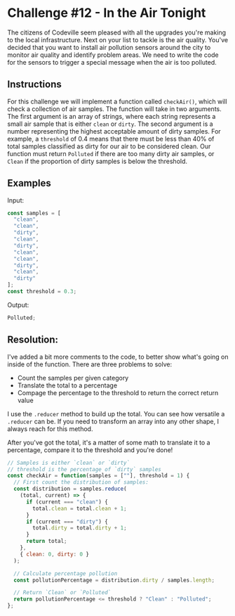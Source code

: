 # Challenge #12 - In the Air Tonight

The citizens of Codeville seem pleased with all the upgrades you're making to the local infrastructure. Next on your list to tackle is the air quality. You've decided that you want to install air pollution sensors around the city to monitor air quality and identify problem areas. We need to write the code for the sensors to trigger a special message when the air is too polluted.

## Instructions

For this challenge we will implement a function called `checkAir()`, which will check a collection of air samples. The function will take in two arguments. The first argument is an array of strings, where each string represents a small air sample that is either `clean` or `dirty`. The second argument is a number representing the highest acceptable amount of dirty samples. For example, a `threshold` of 0.4 means that there must be less than 40% of total samples classified as dirty for our air to be considered clean. Our function must return `Polluted` if there are too many dirty air samples, or `Clean` if the proportion of dirty samples is below the threshold.

## Examples

Input:

```js
const samples = [
  "clean",
  "clean",
  "dirty",
  "clean",
  "dirty",
  "clean",
  "clean",
  "dirty",
  "clean",
  "dirty"
];
const threshold = 0.3;
```

Output:

```js
Polluted;
```

## Resolution:

I've added a bit more comments to the code, to better show what's going on inside of the function. There are three problems to solve:

- Count the samples per given category
- Translate the total to a percentage
- Compage the percentage to the threshold to return the correct return value

I use the `.reducer` method to build up the total. You can see how versatile a `.reducer` can be. If you need to transform an array into any other shape, I always reach for this method.

After you've got the total, it's a matter of some math to translate it to a percentage, compare it to the threshold and you're done!

```js
// Samples is either `clean` or `dirty`
// threshold is the percentage of `dirty` samples
const checkAir = function(samples = [""], threshold = 1) {
  // First count the distribution of samples:
  const distribution = samples.reduce(
    (total, current) => {
      if (current === "clean") {
        total.clean = total.clean + 1;
      }
      if (current === "dirty") {
        total.dirty = total.dirty + 1;
      }
      return total;
    },
    { clean: 0, dirty: 0 }
  );

  // Calculate percentage pollution
  const pollutionPercentage = distribution.dirty / samples.length;

  // Return `Clean` or `Polluted`
  return pollutionPercentage <= threshold ? "Clean" : "Polluted";
};
```
